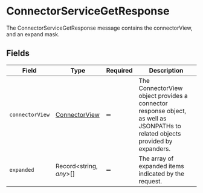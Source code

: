 # ConnectorServiceGetResponse

 The ConnectorServiceGetResponse message contains the connectorView, and an expand mask.



## Fields

| Field                                                                                                                           | Type                                                                                                                            | Required                                                                                                                        | Description                                                                                                                     |
| ------------------------------------------------------------------------------------------------------------------------------- | ------------------------------------------------------------------------------------------------------------------------------- | ------------------------------------------------------------------------------------------------------------------------------- | ------------------------------------------------------------------------------------------------------------------------------- |
| `connectorView`                                                                                                                 | [ConnectorView](../../models/shared/connectorview.md)                                                                           | :heavy_minus_sign:                                                                                                              |  The ConnectorView object provides a connector response object, as well as JSONPATHs to related objects provided by expanders.<br/> |
| `expanded`                                                                                                                      | Record<string, *any*>[]                                                                                                         | :heavy_minus_sign:                                                                                                              |  The array of expanded items indicated by the request.<br/>                                                                     |